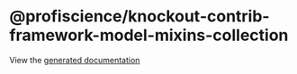 # @profiscience/knockout-contrib-framework-model-mixins-collection

View the [generated documentation](https://profiscience.github.io/knockout-contrib/packages/framework/docs/typedoc#collectionmixin)